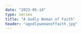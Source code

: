 ```yaml
---
date: "2023-05-14"
type: series
title: "A Godly Woman of Faith"
header: "agodlywomanoffaith.jpg"
---
```

